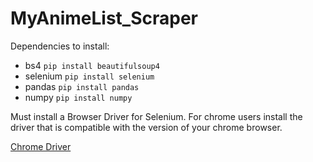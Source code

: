 # MyAnimeList_Scraper

Dependencies to install:
- bs4 ```pip install beautifulsoup4```
- selenium ```pip install selenium```
- pandas ```pip install pandas```
- numpy ```pip install numpy```

Must install a Browser Driver for Selenium.
For chrome users install the driver that is compatible with the version of your chrome browser.

[Chrome Driver](https://chromedriver.chromium.org/downloads)
